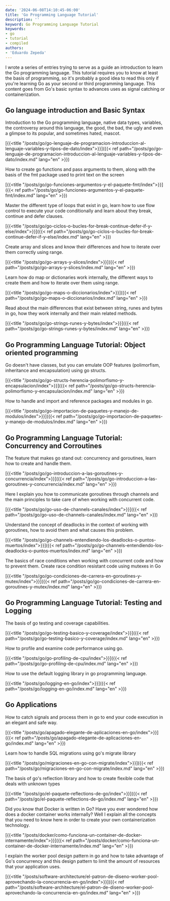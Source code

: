 ```yaml
---
date: '2024-06-08T14:10:45-06:00'
title: 'Go Programming Language Tutorial'
description: ''
keyword: Go Programming Language Tutorial
keywords:
- go
- tutorial
- compiled
authors:
- 'Eduardo Zepeda'
---
```


I wrote a series of entries trying to serve as a guide an introduction to learn the Go programming language. This tutorial requires you to know at least the basis of programming, so it's probably a good idea to read this only if you're learning Go as your second or third programming language. This content goes from Go's basic syntax to advances uses as signal catching or containerization.

## Go language introduction and Basic Syntax

Introduction to the Go programming language, native data types, variables, the controversy around this language, the good, the bad, the ugly and even a glimpse to its popular, and sometimes hated, mascot.

[{{<title "/posts/go/go-lenguaje-de-programacion-introduccion-al-lenguaje-variables-y-tipos-de-dato/index">}}]({{< ref path="/posts/go/go-lenguaje-de-programacion-introduccion-al-lenguaje-variables-y-tipos-de-dato/index.md" lang="en" >}})

How to create go functions and pass arguments to them, along with the basis of the fmt package used to print text on the screen

[{{<title "/posts/go/go-funciones-argumentos-y-el-paquete-fmt/index">}}]({{< ref path="/posts/go/go-funciones-argumentos-y-el-paquete-fmt/index.md" lang="en" >}})

Master the different type of loops that exist in go, learn how to use flow control to execute your code conditionally and learn about they break, continue and defer clauses.

[{{<title "/posts/go/go-ciclos-o-bucles-for-break-continue-defer-if-y-else/index">}}]({{< ref path="/posts/go/go-ciclos-o-bucles-for-break-continue-defer-if-y-else/index.md" lang="en" >}})

Create array and slices and know their differences and how to iterate over them correctly using range.

[{{<title "/posts/go/go-arrays-y-slices/index">}}]({{< ref path="/posts/go/go-arrays-y-slices/index.md" lang="en" >}})

Learn how do map or dictionaries work internally, the different ways to create them and how to iterate over them using range.

[{{<title "/posts/go/go-maps-o-diccionarios/index">}}]({{< ref path="/posts/go/go-maps-o-diccionarios/index.md" lang="en" >}})

Read about the main differences that exist between string, runes and bytes in go, how they work internally and their main related methods.

[{{<title "/posts/go/go-strings-runes-y-bytes/index">}}]({{< ref path="/posts/go/go-strings-runes-y-bytes/index.md" lang="en" >}})

## Go Programming Language Tutorial: Object oriented programming

Go doesn't have classes, but you can emulate OOP features (polimorfism, inheritance and encapsulation) using go structs.

[{{<title "/posts/go/go-structs-herencia-polimorfismo-y-encapsulacion/index">}}]({{< ref path="/posts/go/go-structs-herencia-polimorfismo-y-encapsulacion/index.md" lang="en" >}})

How to handle and import and reference packages and modules in go.

[{{<title "/posts/go/go-importacion-de-paquetes-y-manejo-de-modulos/index">}}]({{< ref path="/posts/go/go-importacion-de-paquetes-y-manejo-de-modulos/index.md" lang="en" >}})

## Go Programming Language Tutorial: Concurrency and Corroutines

The feature that makes go stand out: concurrency and goroutines, learn how to create and handle them.

[{{<title "/posts/go/go-introduccion-a-las-goroutines-y-concurrencia/index">}}]({{< ref path="/posts/go/go-introduccion-a-las-goroutines-y-concurrencia/index.md" lang="en" >}})

Here I explain you how to communicate goroutines through channels and the main principles to take care of when working with concurrent code.

[{{<title "/posts/go/go-uso-de-channels-canales/index">}}]({{< ref path="/posts/go/go-uso-de-channels-canales/index.md" lang="en" >}})

Understand the concept of deadlocks in the context of working with goroutines, how to avoid them and what causes this problem.

[{{<title "/posts/go/go-channels-entendiendo-los-deadlocks-o-puntos-muertos/index">}}]({{< ref path="/posts/go/go-channels-entendiendo-los-deadlocks-o-puntos-muertos/index.md" lang="en" >}})

The basics of race conditions when working with concurrent code and how to prevent them. Create race condition resistant code using mutexes in Go

[{{<title "/posts/go/go-condiciones-de-carrera-en-goroutines-y-mutex/index">}}]({{< ref path="/posts/go/go-condiciones-de-carrera-en-goroutines-y-mutex/index.md" lang="en" >}})

## Go Programming Language Tutorial: Testing and Logging

The basis of go testing and coverage capabilities.

[{{<title "/posts/go/go-testing-basico-y-coverage/index">}}]({{< ref path="/posts/go/go-testing-basico-y-coverage/index.md" lang="en" >}})

How to profile and examine code performance using go.

[{{<title "/posts/go/go-profiling-de-cpu/index">}}]({{< ref path="/posts/go/go-profiling-de-cpu/index.md" lang="en" >}})

How to use the default logging library in go programming language.

[{{<title "/posts/go/logging-en-go/index">}}]({{< ref path="/posts/go/logging-en-go/index.md" lang="en" >}})

## Go Applications

How to catch signals and process them in go to end your code execution in an elegant and safe way.

[{{<title "/posts/go/apagado-elegante-de-aplicaciones-en-go/index">}}]({{< ref path="/posts/go/apagado-elegante-de-aplicaciones-en-go/index.md" lang="en" >}})

Learn how to handle SQL migrations using go's migrate library

[{{<title "/posts/go/migraciones-en-go-con-migrate/index">}}]({{< ref path="/posts/go/migraciones-en-go-con-migrate/index.md" lang="en" >}})

The basis of go's reflection library and how to create flexible code that deals with unknown types

[{{<title "/posts/go/el-paquete-reflections-de-go/index">}}]({{< ref path="/posts/go/el-paquete-reflections-de-go/index.md" lang="en" >}})

Did you know that Docker is written in Go? Have you ever wondered how does a docker container works internally? Well I explain all the concepts that you need to know here in order to create your own containerization technology.

[{{<title "/posts/docker/como-funciona-un-container-de-docker-internamente/index">}}]({{< ref path="/posts/docker/como-funciona-un-container-de-docker-internamente/index.md" lang="en" >}})

I explain the worker pool design pattern in go and how to take advantage of Go's concurrency and this design pattern to limit the amount of resources that your application uses.

[{{<title "/posts/software-architecture/el-patron-de-diseno-worker-pool-aprovechando-la-concurrencia-en-go/index">}}]({{< ref path="/posts/software-architecture/el-patron-de-diseno-worker-pool-aprovechando-la-concurrencia-en-go/index.md" lang="en" >}})